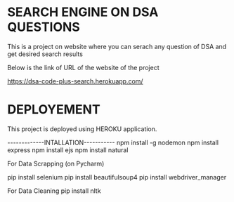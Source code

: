 # SEARCH ENGINE ON DSA QUESTIONS

This is a project on website where you can serach any question of DSA and get desired search results

Below is the link of URL of the website of the project

https://dsa-code-plus-search.herokuapp.com/

# DEPLOYEMENT

This project is deployed using HEROKU application.

-------------INTALLATION-----------
npm install -g nodemon
npm install express
npm install ejs
npm install natural

For Data Scrapping (on Pycharm)

pip install selenium
pip install beautifulsoup4
pip install webdriver_manager

For Data Cleaning 
pip install nltk

    
